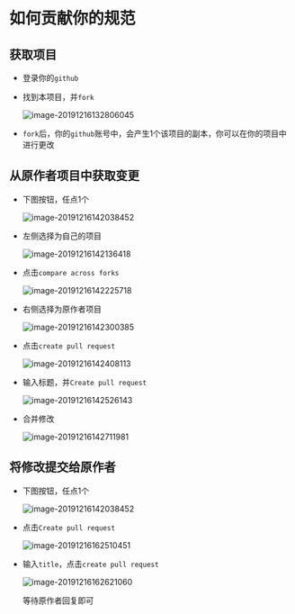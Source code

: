 # 如何贡献你的规范

## 获取项目

+ 登录你的`github`

+ 找到本项目，并`fork`

  ![image-20191216132806045](README.assets/image-20191216132806045.png)  

+  `fork`后，你的`github`账号中，会产生1个该项目的副本，你可以在你的项目中进行更改

## 从原作者项目中获取变更

+ 下图按钮，任点1个

  ![image-20191216142038452](README.assets/image-20191216142038452.png) 

+ 左侧选择为自己的项目

  ![image-20191216142136418](README.assets/image-20191216142136418.png) 

+ 点击`compare across forks`

  ![image-20191216142225718](README.assets/image-20191216142225718.png) 

+ 右侧选择为原作者项目

  ![image-20191216142300385](README.assets/image-20191216142300385.png) 

+ 点击`create pull request`

  ![image-20191216142408113](README.assets/image-20191216142408113.png) 

+ 输入标题，并`Create pull request`

  ![image-20191216142526143](README.assets/image-20191216142526143.png) 

+ 合并修改

  ![image-20191216142711981](README.assets/image-20191216142711981.png) 

## 将修改提交给原作者

+ 下图按钮，任点1个

  ![image-20191216142038452](README.assets/image-20191216142038452.png) 

+ 点击`Create pull request`

  ![image-20191216162510451](README.assets/image-20191216162510451.png) 

+ 输入`title`，点击`create pull request`

  ![image-20191216162621060](README.assets/image-20191216162621060.png) 

  等待原作者回复即可